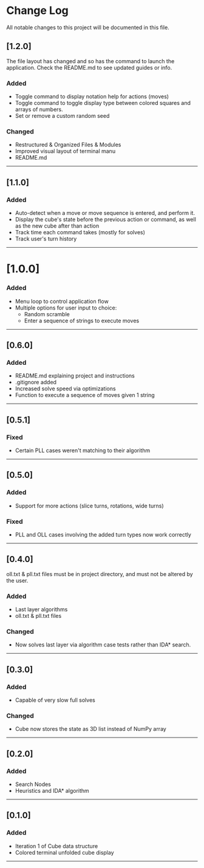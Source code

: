 
# Change Log
All notable changes to this project will be documented in this file.



## [1.2.0]
The file layout has changed and so has the command to launch the application. Check the README.md to see updated guides or info.
### Added
- Toggle command to display notation help for actions (moves)
- Toggle command to toggle display type between colored squares and arrays of numbers.
- Set or remove a custom random seed
### Changed
- Restructured & Organized Files & Modules
- Improved visual layout of terminal manu
- README.md

---
## [1.1.0]
### Added
- Auto-detect when a move or move sequence is entered, and perform it.
- Display the cube's state before the previous action or command, as well as the new cube after than action
- Track time each command takes (mostly for solves)
- Track user's turn history
---
# [1.0.0]
### Added
- Menu loop to control application flow
- Multiple options for user input to choice:
  - Random scramble
  - Enter a sequence of strings to execute moves
---
## [0.6.0] 
### Added
- README.md explaining project and instructions
- .gitignore added
- Increased solve speed via optimizations
- Function to execute a sequence of moves given 1 string
---
## [0.5.1] 
### Fixed
- Certain PLL cases weren't matching to their algorithm
---
## [0.5.0] 
### Added 
- Support for more actions (slice turns, rotations, wide turns)
### Fixed
- PLL and OLL cases involving the added turn types now work correctly
---
## [0.4.0] 
oll.txt & pll.txt files must be in project directory, and must not be altered by the user.
### Added 
- Last layer algorithms
- oll.txt  & pll.txt files
### Changed
- Now solves last layer via algorithm case tests rather than IDA* search.
---
## [0.3.0] 
### Added 
- Capable of very slow full solves
### Changed
- Cube now stores the state as 3D list instead of NumPy array
---
## [0.2.0]

### Added 
- Search Nodes
- Heuristics and IDA* algorithm
---
## [0.1.0]
### Added 
- Iteration 1 of Cube data structure
- Colored terminal unfolded cube display
---